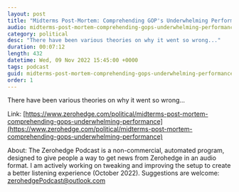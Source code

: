 ```yaml
---
layout: post
title: "Midterms Post-Mortem: Comprehending GOP's Underwhelming Performance"
audio: midterms-post-mortem-comprehending-gops-underwhelming-performance-0
category: political
desc: "There have been various theories on why it went so wrong..."
duration: 00:07:12
length: 432
datetime: Wed, 09 Nov 2022 15:45:00 +0000
tags: podcast
guid: midterms-post-mortem-comprehending-gops-underwhelming-performance-0
order: 1
---
```

There have been various theories on why it went so wrong...

Link: [https://www.zerohedge.com/political/midterms-post-mortem-comprehending-gops-underwhelming-performance](https://www.zerohedge.com/political/midterms-post-mortem-comprehending-gops-underwhelming-performance)

About: The Zerohedge Podcast is a non-commercial, automated program, designed to give people a way to get news from Zerohedge in an audio format.  I am actively working on tweaking and improving the setup to create a better listening experience (October 2022).  Suggestions are welcome: [zerohedgePodcast@outlook.com](mailto:zerohedgePodcast@outlook.com)